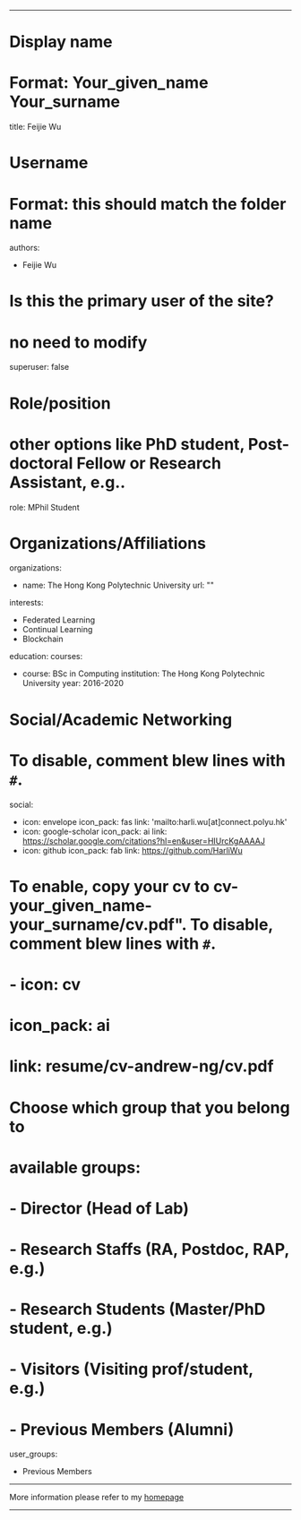 
---
# Display name
# Format: Your_given_name Your_surname 
title: Feijie Wu

# Username
# Format: this should match the folder name
authors:
- Feijie Wu

# Is this the primary user of the site?
# no need to modify 
superuser: false

# Role/position
# other options like PhD student, Post-doctoral Fellow or Research Assistant, e.g..
role: MPhil Student

# Organizations/Affiliations
organizations:
- name: The Hong Kong Polytechnic University
  url: ""

interests:
- Federated Learning 
- Continual Learning 
- Blockchain  

education:
  courses:
  - course: BSc in Computing
    institution: The Hong Kong Polytechnic University
    year: 2016-2020

# Social/Academic Networking
# To disable, comment blew lines with `#`.
social:
- icon: envelope
  icon_pack: fas
  link: 'mailto:harli.wu[at]connect.polyu.hk'
- icon: google-scholar
  icon_pack: ai
  link: https://scholar.google.com/citations?hl=en&user=HIUrcKgAAAAJ
- icon: github
  icon_pack: fab
  link: https://github.com/HarliWu

# To enable, copy your cv to cv-your_given_name-your_surname/cv.pdf". To disable, comment blew lines with `#`.
# - icon: cv
  # icon_pack: ai
  # link: resume/cv-andrew-ng/cv.pdf

# Choose which group that you belong to
#  available groups:
#  - Director (Head of Lab)
#  - Research Staffs (RA, Postdoc, RAP, e.g.)
#  - Research Students (Master/PhD student, e.g.)
#  - Visitors (Visiting prof/student, e.g.)
#  - Previous Members (Alumni)
user_groups:
- Previous Members
---

More information please refer to my [homepage](https://harli.me/)

---
